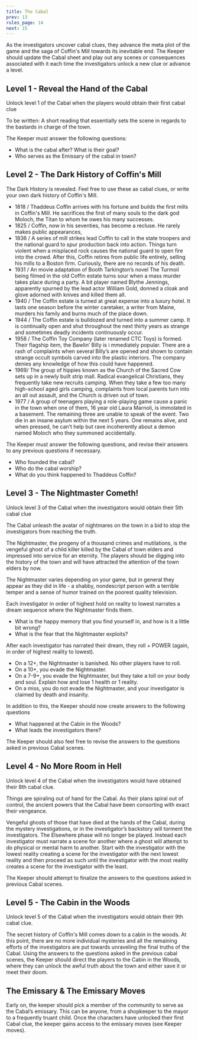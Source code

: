 ```yaml
---
title: The Cabal
prev: 13
rules_page: 14
next: 15
---
```


As the investigators uncover cabal clues, they advance the meta plot of the game and the saga of Coffin's Mill towards its inevitable end. The Keeper should update the Cabal sheet and play out any scenes or consequences associated with it each time the investigators unlock a new clue or advance a level.

## Level 1 - Reveal the Hand of the Cabal

Unlock level 1 of the Cabal when the players would obtain their first cabal clue

To be written: A short reading that essentially sets the scene in regards to the bastards in charge of the town.

The Keeper must answer the following questions:

- What is the cabal after? What is their goal?
- Who serves as the Emissary of the cabal in town?

## Level 2 - The Dark History of Coffin's Mill

The Dark History is revealed. Feel free to use these as cabal clues, or write your own dark history of Coffin's Mill.

- 1818 / Thaddeus Coffin arrives with his fortune and builds the first mills in Coffin's Mill. He sacrifices the first of many souls to the dark god Moloch, the Titan to whom he owes his many successes.
- 1825 / Coffin, now in his seventies, has become a recluse. He rarely makes public appearances,
- 1836 / A series of mill strikes lead Coffin to call in the state troopers and the national guard to spur production back into action. Things turn violent when a misplaced rock causes the national guard to open fire into the crowd. After this, Coffin retires from public life entirely, selling his mills to a Boston firm. Curiously, there are no records of his death.
- 1931 / An movie adaptation of Booth Tarkington’s novel The Turmoil being filmed in the old Coffin estate turns sour when a mass murder takes place during a party. A bit player named Blythe Jennings, apparently spurned by the lead actor William Gold, donned a cloak and glove adorned with knives and killed them all.
- 1940 / The Coffin estate is turned at great expense into a luxury hotel. It lasts one season before the winter caretaker, a writer from Maine, murders his family and burns much of the place down.
- 1944 / The Coffin estate is bulldozed and turned into a summer camp. It is continually open and shut throughout the next thirty years as strange and sometimes deadly incidents continuously occur.
- 1958 / The Coffin Toy Company (later renamed CTC Toys) is formed. Their flagship item, the Bawlin’ Billy is i mmediately popular. There are a rash of complaints when several Billy’s are opened and shown to contain strange occult symbols carved into the plastic interiors. The company denies any knowledge of how this could have happened.
- 1969/ The group of hippies known as the Church of the Sacred Cow sets up in a newly built strip mall. Radical evangelical Christians, they frequently take new recruits camping. When they take a few too many high-school aged girls camping, complaints from local parents turn into an all out assault, and the Church is driven out of town.
- 1977 / A group of teenagers playing a role-playing game cause a panic in the town when one of them, 16 year old Laura Marnoli, is immolated in a basement. The remaining three are unable to speak of the event. Two die in an insane asylum within the next 5 years. One remains alive, and when pressed, he can’t help but rave incoherently about a demon named Moloch who they summoned accidentally.

The Keeper must answer the following questions, and revise their answers to any previous questions if necessary.

- Who founded the cabal?
- Who do the cabal worship?
- What do you think happened to Thaddeus Coffin?

## Level 3 - The Nightmaster Cometh!

Unlock level 3 of the Cabal when the investigators would obtain their 5th cabal clue

The Cabal unleash the avatar of nightmares on the town in a bid to stop the investigators from reaching the truth.

The Nightmaster, the progeny of a thousand crimes and mutilations, is the vengeful ghost of a child killer killed by the Cabal of town elders and impressed into service for an eternity. The players should be digging into the history of the town and will have attracted the attention of the town elders by now.

The Nightmaster varies depending on your game, but in general they appear as they did in life - a shabby, nondescript person with a terrible temper and a sense of humor trained on the poorest quality television.

Each investigator in order of highest hold on reality to lowest narrates a dream sequence where the Nightmaster finds them.

- What is the happy memory that you find yourself in, and how is it a little bit wrong?
- What is the fear that the Nightmaster exploits?

After each investigator has narrated their dream, they roll + POWER (again, in order of highest reality to lowest).

- On a 12+, the Nightmaster is banished. No other players have to roll.
- On a 10+, you evade the Nightmaster.
- On a 7-9+, you evade the Nightmaster, but they take a toll on your body and soul. Explain how and lose 1 health or 1 reality.
- On a miss, you do not evade the Nightmaster, and your investigator is claimed by death and insanity.

In addition to this, the Keeper should now create answers to the following questions

- What happened at the Cabin in the Woods?
- What leads the investigators there?

The Keeper should also feel free to revise the answers to the questions asked in previous Cabal scenes.

## Level 4 - No More Room in Hell

Unlock level 4 of the Cabal when the investigators would have obtained their 8th cabal clue.

Things are spiraling out of hand for the Cabal. As their plans spiral out of control, the ancient powers that the Cabal have been consorting with exact their vengeance.

Vengeful ghosts of those that have died at the hands of the Cabal, during the mystery investigations, or in the investigator’s backstory will torment the investigators. The Elsewhere phase will no longer be played. Instead each investigator must narrate a scene for another where a ghost will attempt to do physical or mental harm to another. Start with the investigator with the lowest reality creating a scene for the investigator with the next lowest reality and then proceed as such until the investigator with the most reality creates a scene for the investigator with the least.

The Keeper should attempt to finalize the answers to the questions asked in previous Cabal scenes.

## Level 5 - The Cabin in the Woods

Unlock level 5 of the Cabal when the investigators would obtain their 9th cabal clue.

The secret history of Coffin's Mill comes down to a cabin in the woods. At this point, there are no more individual mysteries and all the remaining efforts of the investigators are put towards unraveling the final truths of the Cabal. Using the answers to the questions asked in the previous cabal scenes, the Keeper should direct the players to the Cabin in the Woods, where they can unlock the awful truth about the town and either save it or meet their doom.

## The Emissary & The Emissary Moves

Early on, the keeper should pick a member of the community to serve as the Cabal’s emissary. This can be anyone, from a shopkeeper to the mayor to a frequently truant child. Once the characters have unlocked their first Cabal clue, the keeper gains access to the emissary moves (see Keeper moves).
